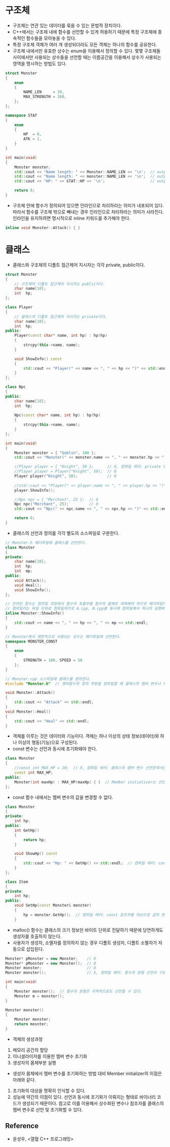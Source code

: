 # 구조체

- 구조체는 연관 있는 데이터를 묶을 수 있는 문법적 장치이다.
- C++에서는 구조체 내에 함수를 선언할 수 있게 허용하기 때문에 특정 구조체에 종속적인 함수들을 모아놓을 수 있다.
- 특정 구조체 객체가 여러 개 생성되더라도 모든 객체는 하나의 함수를 공유한다.
- 구조체 내에서만 유효한 상수는 enum을 이용해서 정의할 수 있다. 몇몇 구조체들 사이에서만 사용되는 상수들을 선언할 때는 이름공간을 이용해서 상수가 사용되는 영역을 명시하는 방법도 있다.
```cpp
struct Monster
{
    enum
    {
        NAME_LEN     = 20,
        MAX_STRENGTH = 100,
    };
};

namespace STAT
{
    enum
    {
        HP  = 0,
        ATK = 1,
    }
}

int main(void)
{
    Monster monster;
    std::cout << "Name length: " << Monster::NAME_LEN << '\n';  // output: "Name length: 20"
    std::cout << "Name length: " << monster::NAME_LEN << '\n';  // output: "Name length: 20"
    std::cout << "HP: " << STAT::HP << '\n';                    // output: "HP: 0"

    return 0;
}
```
- 구조체 안에 함수가 정의되어 있으면 인라인으로 처리하라는 의미가 내포되어 있다. 따라서 함수를 구조체 밖으로 빼내는 경우 인라인으로 처리하라는 의미가 사라진다. 인라인을 유지하려면 명시적으로 inline 키워드를 추가해야 한다.
```cpp
inline void Monster::Attack() { }
```

# 클래스

- 클래스와 구조체의 디폴트 접근제어 지시자는 각각 private, public이다.
```cpp
struct Monster
{
    // 구조체의 디폴트 접근제어 지시자는 public이다.
    char name[10];
    int  hp;
};

class Player
{
    // 클래스의 디폴트 접근제어 지시자는 private이다.
    char name[10];
    int  hp;
public:
    Player(const char* name, int hp) : hp(hp)
    {
        strcpy(this->name, name);
    }

    void ShowInfo() const
    {
        std::cout << "Player(" << name << ", " << hp << ")" << std::endl;
    }
};

class Npc
{
public:
    char name[10];
    int  hp;
    
    Npc(const char* name, int hp) : hp(hp)
    {
        strcpy(this->name, name);
    }
};

int main(void)
{
    Monster monster = { "Goblin", 100 };
    std::cout << "Monster(" << monster.name << ", " << monster.hp << ")" << std::endl;

    //Player player = { "Knight", 50 };      // X, 컴파일 에러: private 멤버는 클래스 외부에서 접근할 수 없다.
    //Player player = Player("Knight", 50);  // O
    Player player("Knight", 50);             // O
    
    //std::cout << "Player(" << player.name << ", " << player.hp << ")" << std::endl;  // X, 컴파일 에러: private멤버는 클래스 외부에서 접근할 수 없다.
    player.ShowInfo();

    //Npc npc = { "Merchant", 25 };  // O
    Npc npc("Merchant", 25);         // O
    std::cout << "Npc(" << npc.name << ", " << npc.hp << ")" << std::endl;

    return 0;
}
```

- 클래스의 선언과 정의를 각각 별도의 소스파일로 구분한다.
```cpp
// Monster.h 헤더파일에 클래스를 선언한다.
class Monster
{
private:
    char name[10];
    int  hp;
    int  mp;
public:
    void Attack();
    void Heal();
    void ShowInfo();
};

// 인라인 함수는 컴파일 과정에서 함수의 호출부를 함수의 몸체로 대체해야 하므로 헤더파일에 정의돼야 한다.
// 컴파일러는 파일 단위로 컴파일하므로 A.cpp, B.cpp를 동시에 컴파일해서 하나의 실행파일을 만든다 해도 A.cpp의 컴파일 과정에서 B.cpp를 참조하지 않으며 그 반대도 마찬가지다.
inline Monster::ShowInfo()
{
    std::cout << name << ", " << hp << ", " << mp << std::endl;
}

// Monster에서 제한적으로 사용되는 상수는 헤더파일에 선언한다.
namespace MONSTER_CONST
{
    enum
    {
        STRENGTH = 100, SPEED = 50
    };
}

// Monster.cpp 소스파일에 클래스를 정의힌다.
#include "Monster.h"  // 멤버함수의 정의 부분을 컴파일할 때 클래스의 멤버 변수나 헤더파일에 선언된 상수 등의 정보가 필요하다.

void Monster::Attack()
{
    std::cout << "Attack" << std::endl;
}
void Monster::Heal()
{
    std::cout << "Heal" << std::endl;
}

```
- 객체를 이루는 것은 데이터와 기능이다. 객체는 하나 이상의 상태 정보(데이터)와 하나 이상의 행동(기능)으로 구성된다.
- const 변수는 선언과 동시에 초기화돼야 한다.
```cpp
class Monster
{
    //const int MAX_HP = 10;  // X, 컴파일 에러: 클래스의 멤버 변수 선언문에서는 초기화를 허용하지 않는다.
    const int MAX_HP;
public:
    Monster(int maxHp) : MAX_HP(maxHp) { }  // Member initializer는 선언(메모리 할당)과 동시에 초기화가 수행되므로 상수화된 멤버 변수를 초기화할 수 있다. 
};
```
- const 함수 내에서는 멤버 변수의 값을 변경할 수 없다.
```cpp
class Monster
{
private:
    int hp;
public:
    int GetHp()
    {
        return hp;
    }

    void ShowHp() const
    {
        std::cout << "Hp: " << GetHp() << std::endl;  // 컴파일 에러: const 함수 내에서는 const가 아닌 함수의 호출이 제한된다. 
    }
};

class Item
{
private:
    int hp;
public:
    void SetHp(const Monster& monster)
    {
        hp = monster.GetHp();  // 컴파일 에러: const 참조자를 대상으로 값의 변경 능력을 가진 함수의 호출을 허용하지 않는다. 에러를 해결하려면 Monster::GetHp() 함수를 const 함수로 선언해야 한다.
    }
```
- malloc() 함수는 클래스의 크기 정보만 바이트 단위로 전달하기 때문에 당연하게도 생성자를 호출하지 않는다.
- 사용자가 생성자, 소멸자를 정의하지 않는 경우 디폴트 생성자, 디폴트 소멸자가 자동으로 삽입된다.
```cpp
Monster* pMonster = new Monster;    // O
Monster* pMonster = new Monster();  // O
Monster monster;                    // O
Monster monster();                  // X, 컴파일 에러: 함수의 원형 선언과 구분되지 않으므로 허용하지 않는다.

int main(void)
{
    Monster monster();  // 함수의 원형은 지역적으로도 선언할 수 있다.
    Monster m = monster();
}

Monster monster()
{
    Monster monster;
    return mosnter;
}
```
- 객체의 생성과정
1. 메모리 공간의 할당
2. 이니셜라이저를 이용한 멤버 변수 초기화
3. 생성자의 몸체부분 실행
- 생성자 몸체에서 멤버 변수를 초기화하는 방법 대비 Member initializer의 이점은 아래와 같다.
1. 초기화의 대상을 명확히 인식할 수 있다.
2. 성능에 약간의 이점이 있다. 선언과 동시에 초기화가 이뤄지는 형태로 바이너리 코드가 생성되기 때문이다. 참고로 이를 이용해서 상수화된 변수나 참조자를 클래스의 멤버 변수로 선언 및 초기화할 수 있다.


## Reference

- 윤성우, <열혈 C++ 프로그래밍>
